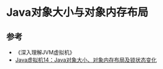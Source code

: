 # Java对象大小与对象内存布局


## 参考

- 《深入理解JVM虚拟机》
- [Java虚拟机14：Java对象大小、对象内存布局及锁状态变化](https://www.cnblogs.com/xrq730/p/6928133.html)
